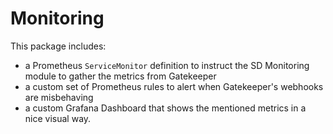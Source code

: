 # Monitoring

<!-- <KFD-DOCS> -->

This package includes:

- a Prometheus `ServiceMonitor` definition to instruct the SD Monitoring module to gather the metrics from Gatekeeper
- a custom set of Prometheus rules to alert when Gatekeeper's webhooks are misbehaving
- a custom Grafana Dashboard that shows the mentioned metrics in a nice visual way.

<!-- </KFD-DOCS> -->